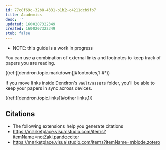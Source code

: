 ```yaml
---
id: 77c8f69c-32b8-4331-b1b2-c4211dcb9fb7
title: Academics
desc: ''
updated: 1600207322349
created: 1600207322349
stub: false
---
```

- NOTE: this guide is a work in progress

You can use a combination of external links and footnotes to keep track of papers you are reading. 

((ref:[[dendron.topic.markdown]]#footnotes,1:#*))

If you move links inside Dendron's `vault/assets` folder, you'll be able to keep your papers in sync across devices. 

((ref:[[dendron.topic.links]]#other links,1))

## Citations

- The following extensions help you generate citations
- <https://marketplace.visualstudio.com/items?itemName=notZaki.pandocciter>
- <https://marketplace.visualstudio.com/items?itemName=mblode.zotero>

